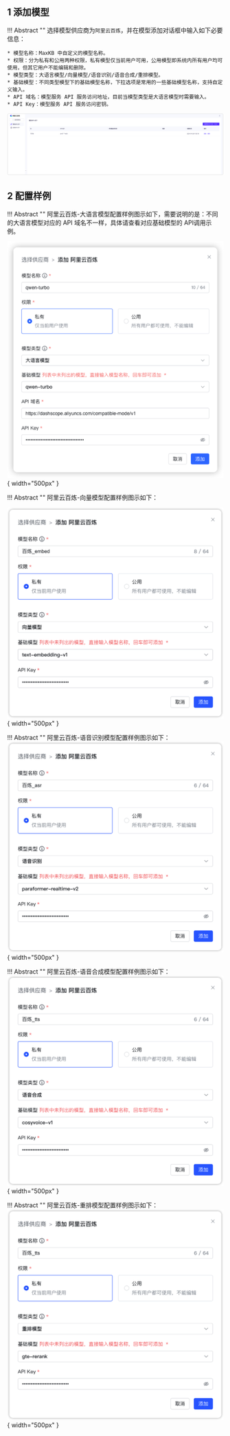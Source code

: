 ## 1 添加模型

!!! Abstract ""
    选择模型供应商为`阿里云百炼`，并在模型添加对话框中输入如下必要信息：

    * 模型名称：MaxKB 中自定义的模型名称。    
    * 权限：分为私有和公用两种权限，私有模型仅当前用户可用，公用模型即系统内所有用户均可使用，但其它用户不能编辑和删除。   
    * 模型类型：大语言模型/向量模型/语音识别/语音合成/重排模型。   
    * 基础模型：不同类型模型下的基础模型名称，下拉选项是常用的一些基础模型名称，支持自定义输入。
    * API 域名：模型服务 API 服务访问地址，目前当模型类型是大语言模型时需要输入。
    * API Key：模型服务 API 服务访问密钥。

![阿里云百炼 APIKEY](../../img/model/aliyun_bailian_apikey.png)

## 2 配置样例

!!! Abstract ""
    阿里云百炼-大语言模型配置样例图示如下，需要说明的是：不同的大语言模型对应的 API 域名不一样，具体请查看对应基础模型的 API调用示例。

![阿里云百炼 大语言模型配置](../../img/model/bailian_llm.png){ width="500px" }


!!! Abstract ""
    阿里云百炼-向量模型配置样例图示如下：

![阿里云百炼 向量模型配置](../../img/model/bailian_embed.png){ width="500px" }

!!! Abstract ""
    阿里云百炼-语音识别模型配置样例图示如下：
![阿里云百炼 语音识别模型配置](../../img/model/bailian_asr.png){ width="500px" }

!!! Abstract ""
    阿里云百炼-语音合成模型配置样例图示如下：
![阿里云百炼 语音合成模型配置](../../img/model/bailian_tts.png){ width="500px" }

!!! Abstract ""
    阿里云百炼-重排模型配置样例图示如下：
![阿里云百炼 重排模型配置](../../img/model/bailian_reranker.png){ width="500px" }